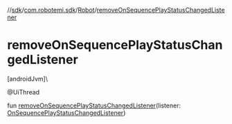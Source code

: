 //[sdk](../../../index.md)/[com.robotemi.sdk](../index.md)/[Robot](index.md)/[removeOnSequencePlayStatusChangedListener](remove-on-sequence-play-status-changed-listener.md)

# removeOnSequencePlayStatusChangedListener

[androidJvm]\

@UiThread

fun [removeOnSequencePlayStatusChangedListener](remove-on-sequence-play-status-changed-listener.md)(listener: [OnSequencePlayStatusChangedListener](../../com.robotemi.sdk.sequence/-on-sequence-play-status-changed-listener/index.md))
